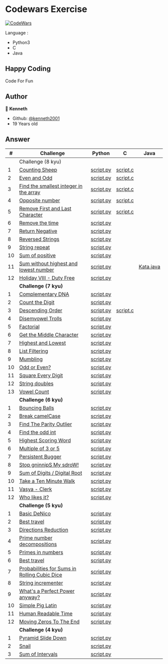 # Codewars Exercise
[![CodeWars](https://www.codewars.com/users/kenneth2001/badges/large)](https://www.codewars.com/users/kenneth2001/)

Language : 
- Python3
- C
- Java

## Happy Coding
Code For Fun
## Author
👤 **Kenneth**
- Github: [@kenneth2001](https://github.com/kenneth2001)
- 19 Years old
## Answer
| # | Challenge | Python | C | Java |
| --- | --- | --- | --- | --- |
|| Challenge (8 kyu)|||
| 1 | [Counting Sheep](https://www.codewars.com/kata/54edbc7200b811e956000556/train) | [script.py](https://github.com/kenneth2001/codewars_exercise/blob/master/Solution/8%20kyu/Counting%20Sheep/script.py) | [script.c](https://github.com/kenneth2001/codewars_exercise/blob/master/Solution/8%20kyu/Counting%20Sheep/script.c) |
| 2 | [Even and Odd](https://www.codewars.com/kata/53da3dbb4a5168369a0000fe/train) | [script.py](https://github.com/kenneth2001/codewars_exercise/blob/master/Solution/8%20kyu/Even%20and%20Odd/script.py) | [script.c](https://github.com/kenneth2001/codewars_exercise/blob/master/Solution/8%20kyu/Even%20and%20Odd/script.c) |
| 3 | [Find the smallest integer in the array](https://www.codewars.com/kata/55a2d7ebe362935a210000b2/train) | [script.py](https://github.com/kenneth2001/codewars_exercise/blob/master/Solution/8%20kyu/Find%20the%20smallest%20integer%20in%20the%20array/script.py) | [script.c](https://github.com/kenneth2001/codewars_exercise/blob/master/Solution/8%20kyu/Find%20the%20smallest%20integer%20in%20the%20array/script.c) |
| 4 | [Opposite number](https://www.codewars.com/kata/56dec885c54a926dcd001095/train) | [script.py](https://github.com/kenneth2001/codewars_exercise/blob/master/Solution/8%20kyu/Opposite%20number/script.py) | [script.c](https://github.com/kenneth2001/codewars_exercise/tree/master/Solution/8%20kyu/Opposite%20number) |
| 5 | [Remove First and Last Character](https://www.codewars.com/kata/56bc28ad5bdaeb48760009b0/train) | [script.py](https://github.com/kenneth2001/codewars_exercise/blob/master/Solution/8%20kyu/Remove%20First%20and%20Last%20Character/script.py) | [script.c](https://github.com/kenneth2001/codewars_exercise/blob/master/Solution/8%20kyu/Remove%20First%20and%20Last%20Character/script.c) |
| 6 | [Remove the time](https://www.codewars.com/kata/56b0ff16d4aa33e5bb00008e/train) | [script.py](https://github.com/kenneth2001/codewars_exercise/blob/master/Solution/8%20kyu/Remove%20the%20time/script.py) |
| 7 | [Return Negative](https://www.codewars.com/kata/55685cd7ad70877c23000102/train) | [script.py](https://github.com/kenneth2001/codewars_exercise/blob/master/Solution/8%20kyu/Return%20Negative/script.py) |
| 8 | [Reversed Strings](https://www.codewars.com/kata/5168bb5dfe9a00b126000018/train) | [script.py](https://github.com/kenneth2001/codewars_exercise/blob/master/Solution/8%20kyu/Reversed%20Strings/script.py) |
| 9 | [String repeat](https://www.codewars.com/kata/57a0e5c372292dd76d000d7e/train) | [script.py](https://github.com/kenneth2001/codewars_exercise/blob/master/Solution/8%20kyu/String%20repeat/script.py) |
| 10 | [Sum of positive](https://www.codewars.com/kata/5715eaedb436cf5606000381/train) | [script.py](https://github.com/kenneth2001/codewars_exercise/blob/master/Solution/8%20kyu/Sum%20of%20positive/script.py) |
| 11 | [Sum without highest and lowest number](https://www.codewars.com/kata/576b93db1129fcf2200001e6/train/) | [script.py](https://github.com/kenneth2001/codewars_exercise/blob/master/Solution/8%20kyu/Sum%20without%20highest%20and%20lowest%20number/script.py) | | [Kata.java](https://github.com/kenneth2001/codewars_exercise/blob/master/Solution/8%20kyu/Sum%20without%20highest%20and%20lowest%20number/Kata.java) |
| 12 | [Holiday VIII - Duty Free](https://www.codewars.com/kata/57e92e91b63b6cbac20001e5/train/python) | [script.py](https://github.com/kenneth2001/codewars_exercise/blob/master/Solution/8%20kyu/Holiday%20VIII%20-%20Duty%20Free/script.py) |
|  | **Challenge (7 kyu)** ||
| 1 | [Complementary DNA](https://www.codewars.com/kata/554e4a2f232cdd87d9000038/train) | [script.py](https://github.com/kenneth2001/codewars_exercise/blob/master/Solution/7%20kyu/Complementary%20DNA/script.py) |
| 2 | [Count the Digit](https://www.codewars.com/kata/566fc12495810954b1000030/train) | [script.py](https://github.com/kenneth2001/codewars_exercise/blob/master/Solution/7%20kyu/Count%20the%20Digit/script.py) |
| 3 | [Descending Order](https://www.codewars.com/kata/5467e4d82edf8bbf40000155/train) | [script.py](https://github.com/kenneth2001/codewars_exercise/blob/master/Solution/7%20kyu/Descending%20Order/script.py) | [script.c](https://github.com/kenneth2001/codewars_exercise/blob/master/Solution/7%20kyu/Descending%20Order/script.c) |
| 4 | [Disemvowel Trolls](https://www.codewars.com/kata/52fba66badcd10859f00097e/train) | [script.py](https://github.com/kenneth2001/codewars_exercise/blob/master/Solution/7%20kyu/Disemvowel%20Trolls/script.py) |
| 5 | [Factorial](https://www.codewars.com/kata/54ff0d1f355cfd20e60001fc/train) | [script.py](https://github.com/kenneth2001/codewars_exercise/blob/master/Solution/7%20kyu/Factorial/script.py) |
| 6 | [Get the Middle Character](https://www.codewars.com/kata/566fc12495810954b1000030/train) | [script.py](https://github.com/kenneth2001/codewars_exercise/blob/master/Solution/7%20kyu/Get%20the%20Middle%20Character/script.py) |
| 7 | [Highest and Lowest](https://www.codewars.com/kata/554b4ac871d6813a03000035/train) | [script.py](https://github.com/kenneth2001/codewars_exercise/blob/master/Solution/7%20kyu/Highest%20and%20Lowest/script.py) |
| 8 | [List Filtering](https://www.codewars.com/kata/53dbd5315a3c69eed20002dd/train) | [script.py](https://github.com/kenneth2001/codewars_exercise/blob/master/Solution/7%20kyu/List%20Filtering/script.py) |
| 9 | [Mumbling](https://www.codewars.com/kata/5667e8f4e3f572a8f2000039/train) | [script.py](https://github.com/kenneth2001/codewars_exercise/blob/master/Solution/7%20kyu/Mumbling/script.py) |
| 10 | [Odd or Even?](https://www.codewars.com/kata/5949481f86420f59480000e7/train) | [script.py](https://github.com/kenneth2001/codewars_exercise/blob/master/Solution/7%20kyu/Odd%20or%20Even_/script.py) |
| 11 | [Square Every Digit](https://www.codewars.com/kata/546e2562b03326a88e000020/train) | [script.py](https://github.com/kenneth2001/codewars_exercise/blob/master/Solution/7%20kyu/Square%20Every%20Digit/script.py) |
| 12 | [String doubles](https://www.codewars.com/kata/5a145ab08ba9148dd6000094/train) | [script.py](https://github.com/kenneth2001/codewars_exercise/blob/master/Solution/7%20kyu/String%20doubles/script.py) |
| 13 | [Vowel Count](https://www.codewars.com/kata/54ff3102c1bad923760001f3/train) | [script.py](https://github.com/kenneth2001/codewars_exercise/blob/master/Solution/7%20kyu/Vowel%20Count/script.py) |
|  | **Challenge (6 kyu)** | |
| 1 | [Bouncing Balls](https://www.codewars.com/kata/5544c7a5cb454edb3c000047/train) | [script.py](https://github.com/kenneth2001/codewars_exercise/blob/master/Solution/6%20kyu/Bouncing%20Balls/script.py) |
| 2 | [Break camelCase](https://www.codewars.com/kata/5208f99aee097e6552000148/train) | [script.py](https://github.com/kenneth2001/codewars_exercise/blob/master/Solution/6%20kyu/Break%20camelCase/script.py) |
| 3 | [Find The Parity Outlier](https://www.codewars.com/kata/5526fc09a1bbd946250002dc/train) | [script.py](https://github.com/kenneth2001/codewars_exercise/blob/master/Solution/6%20kyu/Find%20The%20Parity%20Outlier/script.py) |
| 4 | [Find the odd int](https://www.codewars.com/kata/54da5a58ea159efa38000836/train) | [script.py](https://github.com/kenneth2001/codewars_exercise/blob/master/Solution/6%20kyu/Find%20the%20odd%20int/script.py) |
| 5 | [Highest Scoring Word](https://www.codewars.com/kata/57eb8fcdf670e99d9b000272/train) | [script.py](https://github.com/kenneth2001/codewars_exercise/blob/master/Solution/6%20kyu/Highest%20Scoring%20Word/script.py) |
| 6 | [Multiple of 3 or 5](https://www.codewars.com/kata/514b92a657cdc65150000006/train) | [script.py](https://github.com/kenneth2001/codewars_exercise/blob/master/Solution/6%20kyu/Multiples%20of%203%20or%205/script.py) |
| 7 | [Persistent Bugger](https://www.codewars.com/kata/55bf01e5a717a0d57e0000ec/train) | [script.py](https://github.com/kenneth2001/codewars_exercise/blob/master/Solution/6%20kyu/Persistent%20Bugger/script.py) |
| 8 | [Stop gninnipS My sdroW!](https://www.codewars.com/kata/5264d2b162488dc400000001/train) | [script.py](https://github.com/kenneth2001/codewars_exercise/blob/master/Solution/6%20kyu/Stop%20gninnipS%20My%20sdroW!/script.py) |
| 9 | [Sum of Digits / Digital Root](https://www.codewars.com/kata/541c8630095125aba6000c00/train) | [script.py](https://github.com/kenneth2001/codewars_exercise/blob/master/Solution/6%20kyu/Sum%20of%20Digits%20(Digital%20Root)/script.py) |
| 10 | [Take a Ten Minute Walk](https://www.codewars.com/kata/54da539698b8a2ad76000228/train) | [script.py](https://github.com/kenneth2001/codewars_exercise/blob/master/Solution/6%20kyu/Take%20a%20Ten%20Minute%20Walk/script.py) |
| 11 | [Vasya - Clerk](https://www.codewars.com/kata/555615a77ebc7c2c8a0000b8/train) | [script.py](https://github.com/kenneth2001/codewars_exercise/blob/master/Solution/6%20kyu/Vasya%20-%20Clerk/script.py) |
| 12 | [Who likes it?](https://www.codewars.com/kata/5266876b8f4bf2da9b000362/train) | [script.py](https://github.com/kenneth2001/codewars_exercise/blob/master/Solution/6%20kyu/Who%20likes%20it/script.py) |
|  | **Challenge (5 kyu)** | |
| 1 | [Basic DeNico](https://www.codewars.com/kata/596f610441372ee0de00006e/train) | [script.py](https://github.com/kenneth2001/codewars_exercise/blob/master/Solution/5%20kyu/Basic%20DeNico/script.py) |
| 2 | [Best travel](https://www.codewars.com/kata/55e7280b40e1c4a06d0000aa/train) | [script.py](https://github.com/kenneth2001/codewars_exercise/blob/master/Solution/5%20kyu/Best%20travel/script.py) |
| 3 | [Directions Reduction](https://www.codewars.com/kata/550f22f4d758534c1100025a/train) | [script.py](https://github.com/kenneth2001/codewars_exercise/blob/master/Solution/5%20kyu/Directions%20Reduction/script.py) |
| 4 | [Prime number decompositions](https://www.codewars.com/kata/53c93982689f84e321000d62/train) | [script.py](https://github.com/kenneth2001/codewars_exercise/blob/master/Solution/5%20kyu/Prime%20number%20decompositions/script.py) |
| 5 | [Primes in numbers](https://www.codewars.com/kata/54d512e62a5e54c96200019e/train) | [script.py](https://github.com/kenneth2001/codewars_exercise/blob/master/Solution/5%20kyu/Primes%20in%20numbers/script.py) |
| 6 | [Best travel](https://www.codewars.com/kata/56f78a42f749ba513b00037f/train) | [script.py](https://github.com/kenneth2001/codewars_exercise/blob/master/Solution/5%20kyu/Probabilities%20for%20Sums%20in%20Rolling%20Cubic%20Dice/script.py) |
| 7 | [Probabilities for Sums in Rolling Cubic Dice](https://www.codewars.com/kata/56f78a42f749ba513b00037f/train) | [script.py](https://github.com/kenneth2001/codewars_exercise/blob/master/Solution/5%20kyu/Probabilities%20for%20Sums%20in%20Rolling%20Cubic%20Dice/script.py) |
| 8 | [String incrementer](https://www.codewars.com/kata/54a91a4883a7de5d7800009c/train) | [script.py](https://github.com/kenneth2001/codewars_exercise/blob/master/Solution/5%20kyu/String%20incrementer/script.py) |
| 9 | [What's a Perfect Power anyway?](https://www.codewars.com/kata/54d4c8b08776e4ad92000835/train) | [script.py](https://github.com/kenneth2001/codewars_exercise/blob/master/Solution/5%20kyu/What's%20a%20Perfect%20Power%20anyway_/script.py) |
| 10 | [Simple Pig Latin](https://www.codewars.com/kata/520b9d2ad5c005041100000f/train/python) | [script.py](https://github.com/kenneth2001/codewars_exercise/blob/master/Solution/5%20kyu/Simple%20Pig%20Latin/script.py) |
| 11 | [Human Readable Time](https://www.codewars.com/kata/52685f7382004e774f0001f7/train/python) | [script.py](https://github.com/kenneth2001/codewars_exercise/blob/master/Solution/5%20kyu/Human%20Readable%20Time/script.py) |
| 12 | [Moving Zeros To The End](https://www.codewars.com/kata/52597aa56021e91c93000cb0/train/python) | [script.py](https://github.com/kenneth2001/codewars_exercise/blob/master/Solution/5%20kyu/Moving%20Zeros%20To%20The%20End/script.py) |
|  | **Challenge (4 kyu)** | |
| 1 | [Pyramid Slide Down](https://www.codewars.com/kata/551f23362ff852e2ab000037/train) |  [script.py](https://github.com/kenneth2001/codewars_exercise/blob/master/Solution/4%20kyu/Pyramid%20Slide%20Down/script.py) |
| 2 | [Snail](https://www.codewars.com/kata/521c2db8ddc89b9b7a0000c1/train) | [script.py](https://github.com/kenneth2001/codewars_exercise/blob/master/Solution/4%20kyu/Snail/script.py) |
| 3 | [Sum of Intervals](https://www.codewars.com/kata/52b7ed099cdc285c300001cd/train) | [script.py](https://github.com/kenneth2001/codewars_exercise/blob/master/Solution/4%20kyu/Sum%20of%20Intervals/script.py) |
